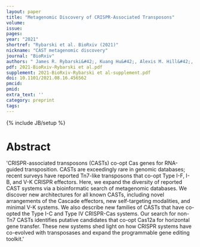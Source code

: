 ```yaml
---
layout: paper
title: "Metagenomic Discovery of CRISPR-Associated Transposons"
volume: 
issue:
pages:
year: "2021"
shortref: "Rybarski et al. BioRxiv (2021)"
nickname: "CAST metagenomic discovery"
journal: "BioRxiv"
authors: " James R. Rybarski&#42;, Kuang Hu&#42;, Alexis M. Hill&#42;, Claus O. Wilke, Ilya J. Finkelstein (&#42; co-first authors)"
pdf: 2021-BioRxiv-Rybarski et al.pdf
supplement: 2021-BioRxiv-Rybarski et al-supplement.pdf
doi: 10.1101/2021.08.16.456562
pmcid:
pmid: 
extra_text: ''
category: preprint
tags:
---
```

{% include JB/setup %}

# Abstract
'CRISPR-associated transposons (CASTs) co-opt Cas genes for RNA-guided transposition. CASTs are exceedingly rare in genomic databases; recent surveys have reported Tn7-like transposons that co-opt Type I-F, I-B, and V-K CRISPR effectors. Here, we expand the diversity of reported CAST systems via a bioinformatic search of metagenomic databases. We discover new architectures for all known CASTs, including novel arrangements of the Cascade effectors, new self-targeting modalities, and minimal V-K systems. We also describe new families of CASTs that have co-opted the Type I-C and Type IV CRISPR-Cas systems. Our search for non-Tn7 CASTs identifies putative candidates that co-opt Cas12a for horizontal gene transfer. These new systems shed light on how CRISPR systems have co-evolved with transposases and expand the programmable gene editing toolkit.'


